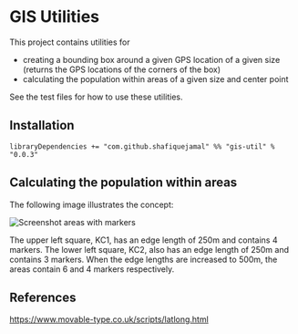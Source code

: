 # GIS Utilities

This project contains utilities for 

- creating a bounding box around a given GPS location of a given size (returns the GPS locations of the corners of the box)
- calculating the population within areas of a given size and center point

See the test files for how to use these utilities.

## Installation

```
libraryDependencies += "com.github.shafiquejamal" %% "gis-util" % "0.0.3"
```
## Calculating the population within areas

The following image illustrates the concept:

![Screenshot areas with markers](https://user-images.githubusercontent.com/2116061/33293205-02f1dad4-d39a-11e7-83f4-a1d33be88797.png)

The upper left square, KC1, has an edge length of 250m and contains 4 markers. The lower left square, KC2, also has an edge length of 250m and contains 3 markers. When the edge lengths are increased to 500m, the areas contain 6 and 4 markers respectively. 

## References

https://www.movable-type.co.uk/scripts/latlong.html